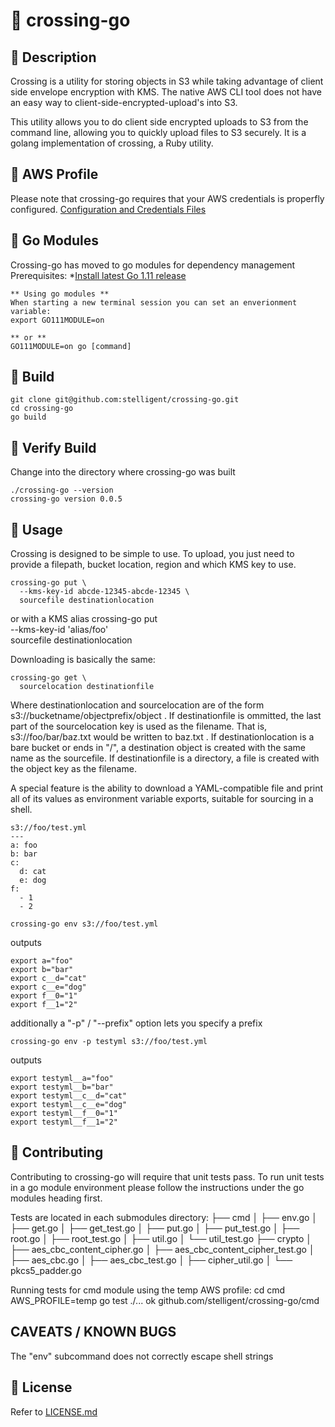 # :children_crossing: crossing-go

## :children_crossing: Description

Crossing is a utility for storing objects in S3 while taking advantage of client side envelope encryption with KMS.  The native AWS CLI tool does not have an easy way to client-side-encrypted-upload's into S3.

This utility allows you to do client side encrypted uploads to S3 from the command line, allowing you to quickly upload files to S3 securely. It is a golang implementation of crossing, a Ruby utility.

## :children_crossing: AWS Profile
Please note that crossing-go requires that your AWS credentials is properfly configured.
[Configuration and Credentials Files](https://docs.aws.amazon.com/cli/latest/userguide/cli-configure-files.html)

## :children_crossing: Go Modules

Crossing-go has moved to go modules for dependency management
Prerequisites:
    *[Install latest Go 1.11 release](https://golang.org/dl/)
    
    ** Using go modules **
    When starting a new terminal session you can set an enverionment variable:
    export GO111MODULE=on

    ** or **
    GO111MODULE=on go [command]


## :children_crossing: Build

    git clone git@github.com:stelligent/crossing-go.git
    cd crossing-go
    go build

## :children_crossing: Verify Build
Change into the directory where crossing-go was built

    ./crossing-go --version
    crossing-go version 0.0.5


## :children_crossing: Usage

Crossing is designed to be simple to use. To upload, you just need to provide a filepath, bucket location, region and which KMS key to use.

    crossing-go put \
      --kms-key-id abcde-12345-abcde-12345 \
      sourcefile destinationlocation

or with a KMS alias
    crossing-go put \
      --kms-key-id 'alias/foo' \
      sourcefile destinationlocation

Downloading is basically the same:

    crossing-go get \
      sourcelocation destinationfile

Where destinationlocation and sourcelocation are of the form s3://bucketname/objectprefix/object . If destinationfile is ommitted, the last part of the sourcelocation key is used as the filename. That is, s3://foo/bar/baz.txt would be written to baz.txt . If destinationlocation is a bare bucket or ends in "/", a destination object is created with the same name as the sourcefile. If destinationfile is a directory, a file is created with the object key as the filename.

A special feature is the ability to download a YAML-compatible file and print all of its values as environment variable exports, suitable for sourcing in a shell.

    s3://foo/test.yml
    ---
    a: foo
    b: bar
    c:
      d: cat
      e: dog
    f:
      - 1
      - 2

    crossing-go env s3://foo/test.yml

outputs

    export a="foo"
    export b="bar"
    export c__d="cat"
    export c__e="dog"
    export f__0="1"
    export f__1="2"

additionally a "-p" / "--prefix" option lets you specify a prefix

    crossing-go env -p testyml s3://foo/test.yml

outputs

    export testyml__a="foo"
    export testyml__b="bar"
    export testyml__c__d="cat"
    export testyml__c__e="dog"
    export testyml__f__0="1"
    export testyml__f__1="2"

## :children_crossing: Contributing
Contributing to crossing-go will require that unit tests pass. To run unit tests in a go module environment please follow 
the instructions under the go modules heading first.

Tests are located in each submodules directory:
├── cmd
│   ├── env.go
│   ├── get.go
│   ├── get_test.go
│   ├── put.go
│   ├── put_test.go
│   ├── root.go
│   ├── root_test.go
│   ├── util.go
│   └── util_test.go
├── crypto
│   ├── aes_cbc_content_cipher.go
│   ├── aes_cbc_content_cipher_test.go
│   ├── aes_cbc.go
│   ├── aes_cbc_test.go
│   ├── cipher_util.go
│   └── pkcs5_padder.go

Running tests for cmd module using the temp AWS profile:
    cd cmd
    AWS_PROFILE=temp go test ./...
    ok      github.com/stelligent/crossing-go/cmd
## CAVEATS / KNOWN BUGS

The "env" subcommand does not correctly escape shell strings

## :children_crossing: License

Refer to [LICENSE.md](LICENSE.md)
